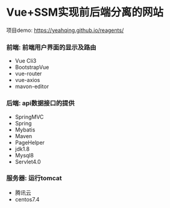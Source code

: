 # Vue+SSM实现前后端分离的网站
项目demo: https://yeahqing.github.io/reagents/
### 前端: 前端用户界面的显示及路由
  - Vue Cli3
  - BootstrapVue
  - vue-router
  - vue-axios
  - mavon-editor
### 后端: api数据接口的提供
  - SpringMVC
  - Spring
  - Mybatis
  - Maven
  - PageHelper
  - jdk1.8
  - Mysql8
  - Servlet4.0
### 服务器: 运行tomcat
  - 腾讯云
  - centos7.4
  

